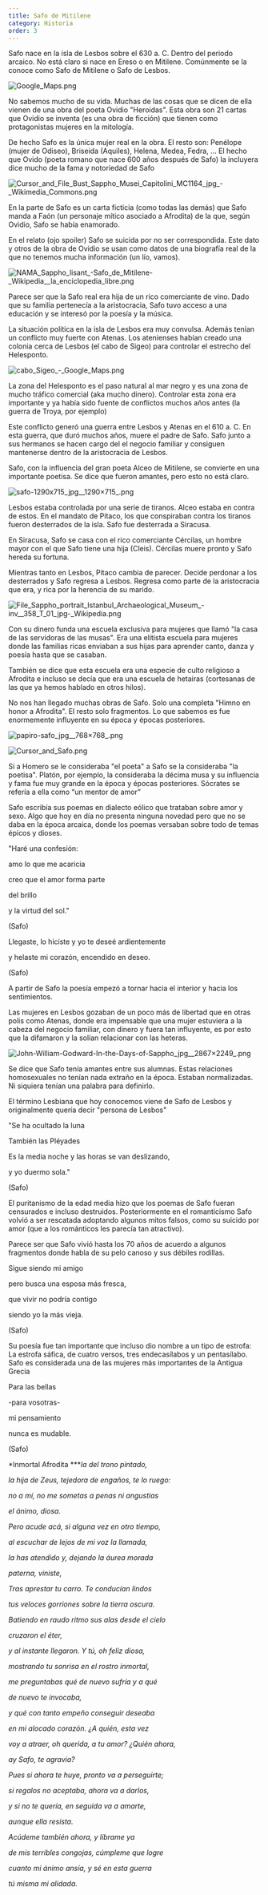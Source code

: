 ```yaml
---
title: Safo de Mitilene
category: Historia
order: 3
---
```


Safo nace en la isla de Lesbos sobre el 630 a. C. Dentro del periodo arcaico. No está claro si nace en Ereso o en Mitilene. Comúnmente se la conoce como Safo de Mitilene o Safo de Lesbos.

![Google_Maps.png](Safo%20de%20Mitilene%20054567d3650442cc85bf0c9f3b695672/Google_Maps.png)

No sabemos mucho de su vida. Muchas de las cosas que se dicen de ella vienen de una obra del poeta Ovidio "Heroidas". Esta obra son 21 cartas que Ovidio se inventa (es una obra de ficción) que tienen como protagonistas mujeres en la mitología. 

De hecho Safo es la única mujer real en la obra. El resto son: Penélope (mujer de Odiseo), Briseida (Aquiles), Helena, Medea, Fedra, ... El hecho que Ovido (poeta romano que nace 600 años después de Safo) la incluyera dice mucho de la fama y notoriedad de Safo

![Cursor_and_File_Bust_Sappho_Musei_Capitolini_MC1164_jpg_-_Wikimedia_Commons.png](Safo%20de%20Mitilene%20054567d3650442cc85bf0c9f3b695672/Cursor_and_File_Bust_Sappho_Musei_Capitolini_MC1164_jpg_-_Wikimedia_Commons.png)

En la parte de Safo es un carta ficticia (como todas las demás) que Safo manda a Faón (un personaje mítico asociado a Afrodita) de la que, según Ovidio, Safo se había enamorado.

En el relato (ojo spoiler) Safo se suicida por no ser correspondida. Este dato y otros de la obra de Ovidio se usan como datos de una biografía real de la que no tenemos mucha información (un lío, vamos).

![NAMA_Sappho_lisant_-_Safo_de_Mitilene_-_Wikipedia__la_enciclopedia_libre.png](Safo%20de%20Mitilene%20054567d3650442cc85bf0c9f3b695672/NAMA_Sappho_lisant_-_Safo_de_Mitilene_-_Wikipedia__la_enciclopedia_libre.png)

Parece ser que la Safo real era hija de un rico comerciante de vino. Dado que su familia pertenecía a la aristocracia, Safo tuvo acceso a una educación y se interesó por la poesía y la música.

La situación política en la isla de Lesbos era muy convulsa. Además tenían un conflicto muy fuerte con Atenas. Los atenienses habían creado una colonia cerca de Lesbos (el cabo de Sigeo) para controlar el estrecho del Helesponto.

![cabo_Sigeo_-_Google_Maps.png](Safo%20de%20Mitilene%20054567d3650442cc85bf0c9f3b695672/cabo_Sigeo_-_Google_Maps.png)

La zona del Helesponto es el paso natural al mar negro y es una zona de mucho tráfico comercial (aka mucho dinero). Controlar esta zona era importante y ya había sido fuente de conflictos muchos años antes (la guerra de Troya, por ejemplo)

Este conflicto generó una guerra entre Lesbos y Atenas en el 610 a. C. En esta guerra, que duró muchos años, muere el padre de Safo. Safo junto a sus hermanos se hacen cargo del el negocio familiar y consiguen mantenerse dentro de la aristocracia de Lesbos.

Safo, con la influencia del gran poeta Alceo de Mitilene, se convierte en una importante poetisa. Se dice que fueron amantes, pero esto no está claro.

![safo-1290x715_jpg__1290×715_.png](Safo%20de%20Mitilene%20054567d3650442cc85bf0c9f3b695672/safo-1290x715_jpg__1290715_.png)

Lesbos estaba controlada por una serie de tiranos. Alceo estaba en contra de estos. En el mandato de Pítaco, los que conspiraban contra los tiranos fueron desterrados de la isla. Safo fue desterrada a Siracusa.

En Siracusa, Safo se casa con el rico comerciante Cércilas, un hombre mayor con el que Safo tiene una hija (Cleis). Cércilas muere pronto y Safo hereda su fortuna.

Mientras tanto en Lesbos, Pítaco cambia de parecer. Decide perdonar a los desterrados y Safo regresa a Lesbos. Regresa como parte de la aristocracia que era, y rica por la herencia de su marido.

![File_Sappho_portrait_Istanbul_Archaeological_Museum_-_inv__358_T_01_jpg_-_Wikipedia.png](Safo%20de%20Mitilene%20054567d3650442cc85bf0c9f3b695672/File_Sappho_portrait_Istanbul_Archaeological_Museum_-_inv__358_T_01_jpg_-_Wikipedia.png)

Con su dinero funda una escuela exclusiva para mujeres que llamó "la casa de las servidoras de las musas". Era una elitista escuela para mujeres donde las familias ricas enviaban a sus hijas para aprender canto, danza y poesía hasta que se casaban.

También se dice que esta escuela era una especie de culto religioso a Afrodita e incluso se decía que era una escuela de hetairas (cortesanas de las que ya hemos hablado en otros hilos).

No nos han llegado muchas obras de Safo. Solo una completa "Himno en honor a Afrodita". El resto solo fragmentos. Lo que sabemos es fue enormemente influyente en su época y épocas posteriores. 

![papiro-safo_jpg__768×768_.png](Safo%20de%20Mitilene%20054567d3650442cc85bf0c9f3b695672/papiro-safo_jpg__768768_.png)

![Cursor_and_Safo.png](Safo%20de%20Mitilene%20054567d3650442cc85bf0c9f3b695672/Cursor_and_Safo.png)

Si a Homero se le consideraba "el poeta" a Safo se la consideraba "la poetisa". Platón, por ejemplo, la consideraba la décima musa y su influencia y fama fue muy grande en la época y épocas posteriores. Sócrates se refería a ella como “un mentor de amor”

Safo escribía sus poemas en dialecto eólico que trataban sobre amor y sexo. Algo que hoy en día no presenta ninguna novedad pero que no se daba en la época arcaica, donde los poemas versaban sobre todo de temas épicos y dioses.

"Haré una confesión:

amo lo que me acaricia

creo que el amor forma parte

del brillo

y la virtud del sol."

(Safo)

Llegaste, lo hiciste y yo te deseé ardientemente

y helaste mi corazón, encendido en deseo.

(Safo)

A partir de Safo la poesía empezó a tornar hacia el interior y hacia los sentimientos.

Las mujeres en Lesbos gozaban de un poco más de libertad que en otras polis como Atenas, donde era impensable que una mujer estuviera a la cabeza del negocio familiar, con dinero y fuera tan influyente, es por esto que la difamaron y la solían relacionar con las heteras.

![John-William-Godward-In-the-Days-of-Sappho_jpg__2867×2249_.png](Safo%20de%20Mitilene%20054567d3650442cc85bf0c9f3b695672/John-William-Godward-In-the-Days-of-Sappho_jpg__28672249_.png)

Se dice que Safo tenía amantes entre sus alumnas. Estas relaciones homosexuales no tenían nada extraño en la época. Estaban normalizadas. Ni siquiera tenían una palabra para definirlo. 

El término Lesbiana que hoy conocemos viene de Safo de Lesbos y originalmente quería decir "persona de Lesbos"

"Se ha ocultado la luna

También las Pléyades

Es la media noche y las horas se van deslizando,

y yo duermo sola."

(Safo)

El puritanismo de la edad media hizo que los poemas de Safo fueran censurados e incluso destruidos. Posteriormente en el romanticismo Safo volvió a ser rescatada adoptando algunos mitos falsos, como su suicido por amor (que a los románticos les parecía tan atractivo).

Parece ser que Safo vivió hasta los 70 años de acuerdo a algunos fragmentos donde habla de su pelo canoso y sus débiles rodillas. 

Sigue siendo mi amigo

pero busca una esposa más fresca,

que vivir no podría contigo

siendo yo la más vieja.

(Safo)

Su poesía fue tan importante que incluso dio nombre a un tipo de estrofa: La estrofa sáfica, de cuatro versos, tres endecasílabos y un pentasílabo. Safo es considerada una de las mujeres más importantes de la Antigua Grecia

Para las bellas

-para vosotras-

mi pensamiento

nunca es mudable.

(Safo)

*Inmortal Afrodita ****la del trono pintado,*

*la hija de Zeus, tejedora de engaños, te lo ruego:*

*no a mí, no me sometas a penas ni angustias*

*el ánimo, diosa.*

*Pero acude acá, si alguna vez en otro tiempo,*

*al escuchar de lejos de mi voz la llamada,*

*la has atendido y, dejando la áurea morada*

*paterna, viniste,*

*Tras aprestar tu carro. Te conducían lindos*

*tus veloces gorriones sobre la tierra oscura.*

*Batiendo en raudo ritmo sus alas desde el cielo*

*cruzaron el éter,*

*y al instante llegaron. Y tú, oh feliz diosa,*

*mostrando tu sonrisa en el rostro inmortal,*

*me preguntabas qué de nuevo sufría y a qué*

*de nuevo te invocaba,*

*y qué con tanto empeño conseguir deseaba*

*en mi alocado corazón. ¿A quién, esta vez*

*voy a atraer, oh querida, a tu amor? ¿Quién ahora,*

*ay Safo, te agravia?*

*Pues si ahora te huye, pronto va a perseguirte;*

*si regalos no aceptaba, ahora va a darlos,*

*y si no te quería, en seguida va a amarte,*

*aunque ella resista.*

*Acúdeme también ahora, y líbrame ya*

*de mis terribles congojas, cúmpleme que logre*

*cuanto mi ánimo ansía, y sé en esta guerra*

*tú misma mi alidada.*